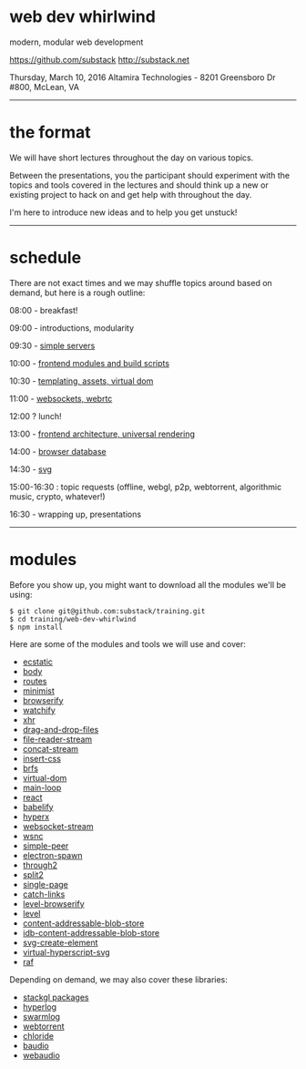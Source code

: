 # web dev whirlwind

modern, modular web development

  https://github.com/substack
  http://substack.net

Thursday, March 10, 2016
Altamira Technologies - 8201 Greensboro Dr #800, McLean, VA

---
# the format

We will have short lectures throughout the day on various topics.

Between the presentations, you the participant should experiment with the topics and
tools covered in the lectures and should think up a new or existing project to
hack on and get help with throughout the day.

I'm here to introduce new ideas and to help you get unstuck!

---
# schedule

There are not exact times and we may shuffle topics around based on demand, but
here is a rough outline:

08:00 - breakfast!

09:00 - introductions, modularity

09:30 - [simple servers](example/server)

10:00 - [frontend modules and build scripts](example/frontend)

10:30 - [templating, assets, virtual dom](example/dom)

11:00 - [websockets, webrtc](example/webcom)

12:00 ? lunch!

13:00 - [frontend architecture, universal rendering](example/arch)

14:00 - [browser database](example/db)

14:30 - [svg](example/svg)

15:00-16:30 : topic requests (offline, webgl, p2p, webtorrent,
  algorithmic music, crypto, whatever!)

16:30 - wrapping up, presentations

---
# modules

Before you show up, you might want to download all the modules we'll be using:

```
$ git clone git@github.com:substack/training.git
$ cd training/web-dev-whirlwind
$ npm install
```

Here are some of the modules and tools we will use and cover:

* [ecstatic](https://npmjs.com/package/ecstatic)
* [body](https://npmjs.com/package/body)
* [routes](https://npmjs.com/package/routes)
* [minimist](https://npmjs.com/package/minimist)
* [browserify](https://npmjs.com/package/browserify)
* [watchify](https://npmjs.com/package/watchify)
* [xhr](https://npmjs.com/package/xhr)
* [drag-and-drop-files](https://npmjs.com/package/drag-and-drop-files)
* [file-reader-stream](https://npmjs.com/package/file-reader-stream)
* [concat-stream](https://npmjs.com/package/concat-stream)
* [insert-css](https://npmjs.com/package/insert-css)
* [brfs](https://npmjs.com/package/brfs)
* [virtual-dom](https://npmjs.com/package/virtual-dom)
* [main-loop](https://npmjs.com/package/main-loop)
* [react](https://npmjs.com/package/react)
* [babelify](https://npmjs.com/package/babelify)
* [hyperx](https://npmjs.com/package/hyperx)
* [websocket-stream](https://npmjs.com/package/websocket-stream)
* [wsnc](https://npmjs.com/package/wsnc)
* [simple-peer](https://npmjs.com/package/simple-peer)
* [electron-spawn](https://npmjs.com/package/electron-spawn)
* [through2](https://npmjs.com/package/through2)
* [split2](https://npmjs.com/package/split2)
* [single-page](https://npmjs.com/package/single-page)
* [catch-links](https://npmjs.com/package/catch-links)
* [level-browserify](https://npmjs.com/package/level-browserify)
* [level](https://npmjs.com/package/level)
* [content-addressable-blob-store](https://npmjs.com/package/content-addressable-blob-store)
* [idb-content-addressable-blob-store](https://npmjs.com/package/idb-content-addressable-blob-store)
* [svg-create-element](https://npmjs.com/package/svg-create-element)
* [virtual-hyperscript-svg](https://npmjs.com/package/virtual-hyperscript-svg)
* [raf](https://npmjs.com/package/raf)

Depending on demand, we may also cover these libraries:

* [stackgl packages](http://stack.gl/)
* [hyperlog](https://npmjs.com/package/hyperlog)
* [swarmlog](https://npmjs.com/package/swarmlog)
* [webtorrent](https://npmjs.com/package/webtorrent)
* [chloride](https://npmjs.com/package/chloride)
* [baudio](https://npmjs.com/package/baudio)
* [webaudio](https://npmjs.com/package/webaudio)

